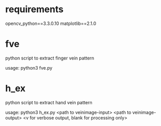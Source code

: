 # requirements 
opencv_python==3.3.0.10
matplotlib==2.1.0

# fve
python script to extract finger vein pattern

usage: python3 fve.py

# h_ex
python script to extract hand vein pattern

usage: python3 h_ex.py \<path to veinimage-input\> \<path to veinimage-output\> \<v for verbose output, blank for processing only\>
